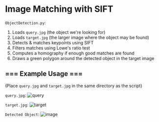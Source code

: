 # Image Matching with SIFT

`ObjectDetection.py`:
1. Loads `query.jpg` (the object we're looking for)
2. Loads `target.jpg` (the larger image where the object may be found)
3. Detects & matches keypoints using SIFT
4. Filters matches using Lowe's ratio test
5. Computes a homography if enough good matches are found
6. Draws a green polygon around the detected object in the target image

## === Example Usage ===
(Place `query.jpg` and `target.jpg` in the same directory as the script)

`query.jpg`: ![query](https://github.com/user-attachments/assets/962ace95-8771-4035-b2b8-e20c0c8bea7d)


`target.jpg`: ![target](https://github.com/user-attachments/assets/1cdb7ddc-8592-4a01-8b52-abd7faa11e61)


`Detected Object`: ![image](https://github.com/user-attachments/assets/28d9cd70-abc3-491a-bde4-6e4d95a5bf83)
